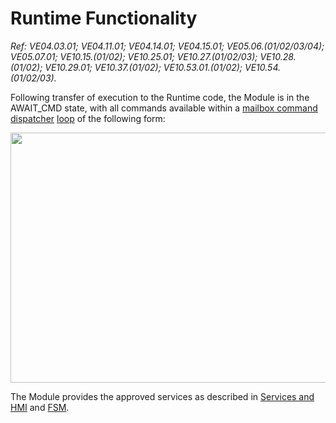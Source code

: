# Runtime Functionality

*Ref: VE04.03.01; VE04.11.01; VE04.14.01; VE04.15.01; VE05.06.(01/02/03/04); VE05.07.01; VE10.15.(01/02); VE10.25.01; VE10.27.(01/02/03); VE10.28.(01/02); VE10.29.01; VE10.37.(01/02); VE10.53.01.(01/02); VE10.54.(01/02/03).*

Following transfer of execution to the Runtime code, the Module is in the AWAIT_CMD state, with all commands available within a [mailbox command dispatcher](https://github.com/chipsalliance/caliptra-sw/blob/rom-1.0.3/runtime/src/lib.rs#L144) [loop](https://github.com/chipsalliance/caliptra-sw/blob/rom-1.0.3/runtime/src/lib.rs#L235) of the following form:


<img src="../../Images/MailboxCommandDispatchLoop.png" width="600" height="400">

The Module provides the approved services as described in [Services and HMI](./ServicesAndHMI.md) and [FSM](./FSM.md). 

